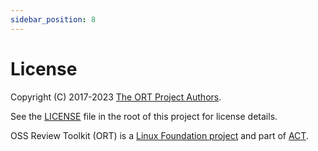 ```yaml
---
sidebar_position: 8
---
```


# License

Copyright (C) 2017-2023 [The ORT Project Authors](https://github.com/oss-review-toolkit/ort/blob/main/NOTICE).

See the [LICENSE](https://github.com/oss-review-toolkit/ort/blob/main/LICENSE) file in the root of this project for
license details.

OSS Review Toolkit (ORT) is a [Linux Foundation project](https://www.linuxfoundation.org) and part of
[ACT](https://automatecompliance.org/).
